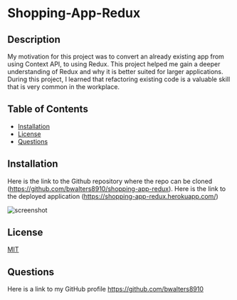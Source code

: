 # Shopping-App-Redux

## Description

My motivation for this project was to convert an already existing app from using Context API, to using Redux. This project helped me gain a deeper understanding of Redux and why it is better suited for larger applications. During this project, I learned that refactoring existing code is a valuable skill that is very common in the workplace.

## Table of Contents

- [Installation](#installation)
- [License](#license)
- [Questions](#questions)

## Installation

Here is the link to the Github repository where the repo can be cloned (https://github.com/bwalters8910/shopping-app-redux). Here is the link to the deployed application (https://shopping-app-redux.herokuapp.com/)


![screenshot](/assets/screenshot.PNG)


## License

[MIT](https://choosealicense.com/licenses/mit/)

## Questions

Here is a link to my GitHub profile https://github.com/bwalters8910
